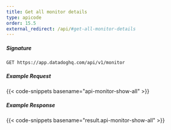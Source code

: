 ```yaml
---
title: Get all monitor details
type: apicode
order: 15.5
external_redirect: /api/#get-all-monitor-details
---
```


##### Signature
`GET https://app.datadoghq.com/api/v1/monitor`
##### Example Request
{{< code-snippets basename="api-monitor-show-all" >}}
##### Example Response
{{< code-snippets basename="result.api-monitor-show-all" >}}